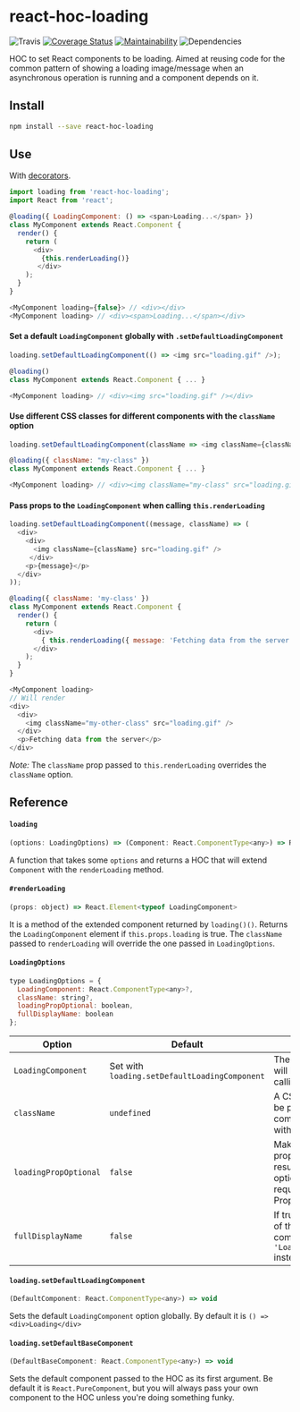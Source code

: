 # react-hoc-loading
![Travis][travis-badge] [![Coverage Status][coveralls-badge]][coveralls] [![Maintainability][codeclimate-badge]][codeclimate] ![Dependencies][dependencies-badge]

HOC to set React components to be loading. Aimed at reusing code for the common pattern of showing a loading image/message when an asynchronous operation is running and a component depends on it.

## Install

```bash
npm install --save react-hoc-loading
```

## Use

With [decorators][decorators].

```javascript
import loading from 'react-hoc-loading';
import React from 'react';

@loading({ LoadingComponent: () => <span>Loading...</span> })
class MyComponent extends React.Component {
  render() {
    return (
      <div>
        {this.renderLoading()}
       </div>
    );
  }
}

<MyComponent loading={false}> // <div></div>
<MyComponent loading> // <div><span>Loading...</span></div>
```

#### Set a default `LoadingComponent` globally with `.setDefaultLoadingComponent`

```javascript
loading.setDefaultLoadingComponent(() => <img src="loading.gif" />);

@loading()
class MyComponent extends React.Component { ... }

<MyComponent loading> // <div><img src="loading.gif" /></div>
```

#### Use different CSS classes for different components with the `className` option

```javascript
loading.setDefaultLoadingComponent(className => <img className={className} src="loading.gif" />);

@loading({ className: "my-class" })
class MyComponent extends React.Component { ... }

<MyComponent loading> // <div><img className="my-class" src="loading.gif" /></div>
```

#### Pass props to the `LoadingComponent` when calling `this.renderLoading`

```javascript
loading.setDefaultLoadingComponent((message, className) => (
  <div>
    <div>
      <img className={className} src="loading.gif" />
     </div>
    <p>{message}</p>
  </div>
));

@loading({ className: 'my-class' })
class MyComponent extends React.Component {
  render() {
    return (
      <div>
        { this.renderLoading({ message: 'Fetching data from the server', className: 'my-other-class' }) }
      </div>
    );
  }
}

<MyComponent loading>
// Will render
<div>
  <div>
    <img className="my-other-class" src="loading.gif" />
  </div>
  <p>Fetching data from the server</p>
</div>
```

*Note:* The `className` prop passed to `this.renderLoading` overrides the `className` option.

## Reference

#### `loading`

```javascript 
(options: LoadingOptions) => (Component: React.ComponentType<any>) => React.ComponentType<any>
```

A function that takes some `options` and returns a HOC that will extend `Component` with the `renderLoading` method.

#### `#renderLoading`

```javascript
(props: object) => React.Element<typeof LoadingComponent>
```

It is a method of the extended component returned by `loading()()`. Returns the `LoadingComponent` element if `this.props.loading` is true. The `className` passed to `renderLoading` will override the one passed in `LoadingOptions`.

#### `LoadingOptions`

```javascript
type LoadingOptions = {
  LoadingComponent: React.ComponentType<any>?,
  className: string?,
  loadingPropOptional: boolean,
  fullDisplayName: boolean
};
```

|Option|Default|Description|
|-|-|-|
|`LoadingComponent`|Set with `loading.setDefaultLoadingComponent`|The component that will be rendered when calling `renderLoading`|
|`className`|`undefined`|A CSS class that will be passed to the component rendered with `renderLoading`|
|`loadingPropOptional`|`false`|Makes the `loading` property of the resulting `Component` optional instead of required using PropTypes|
|`fullDisplayName`|`false`|If true the `displayName` of the resulting component will be `'Loadable(Component)'` instead of `'Component'`|

#### `loading.setDefaultLoadingComponent`

```javascript
(DefaultComponent: React.ComponentType<any>) => void
```

Sets the default `LoadingComponent` option globally.
By default it is `() => <div>Loading</div>`

#### `loading.setDefaultBaseComponent`

```javascript
(DefaultBaseComponent: React.ComponentType<any>) => void
```

Sets the default component passed to the HOC as its first argument. Be default it is `React.PureComponent`, but you will  always pass your own component to the HOC unless you're doing something funky.

[coveralls]: https://coveralls.io/github/MarcoScabbiolo/react-hoc-loading?branch=master
[coveralls-badge]: https://coveralls.io/repos/github/MarcoScabbiolo/react-hoc-loading/badge.svg?branch=master
[travis-badge]: https://travis-ci.org/MarcoScabbiolo/react-hoc-loading.svg?branch=master
[dependencies-badge]: https://david-dm.org/MarcoScabbiolo/react-hoc-loading.svg
[codeclimate-badge]: https://api.codeclimate.com/v1/badges/a7b8a58c28791334fc94/maintainability
[codeclimate]: https://codeclimate.com/github/MarcoScabbiolo/react-hoc-loading/maintainability
[decorators]: https://medium.com/google-developers/exploring-es7-decorators-76ecb65fb841
